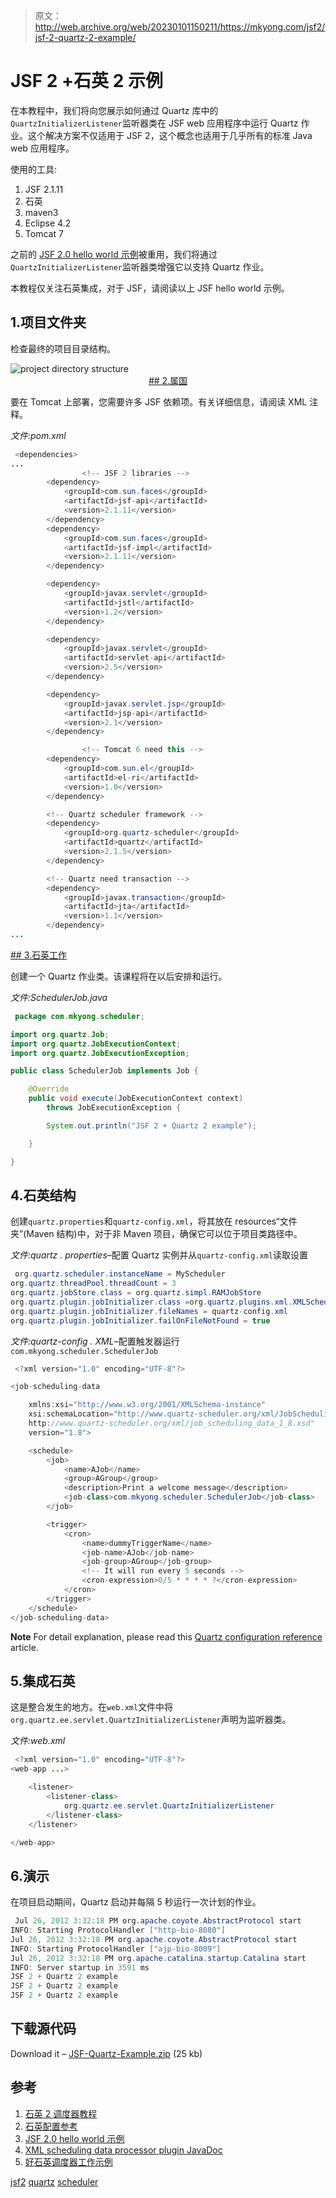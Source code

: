> 原文：<http://web.archive.org/web/20230101150211/https://mkyong.com/jsf2/jsf-2-quartz-2-example/>

# JSF 2 +石英 2 示例

在本教程中，我们将向您展示如何通过 Quartz 库中的`QuartzInitializerListener`监听器类在 JSF web 应用程序中运行 Quartz 作业。这个解决方案不仅适用于 JSF 2，这个概念也适用于几乎所有的标准 Java web 应用程序。

使用的工具:

1.  JSF 2.1.11
2.  石英
3.  maven3
4.  Eclipse 4.2
5.  Tomcat 7

之前的 [JSF 2.0 hello world 示例](http://web.archive.org/web/20190224144312/http://www.mkyong.com/jsf2/jsf-2-0-hello-world-example/)被重用，我们将通过`QuartzInitializerListener`监听器类增强它以支持 Quartz 作业。

本教程仅关注石英集成，对于 JSF，请阅读以上 JSF hello world 示例。

## 1.项目文件夹

检查最终的项目目录结构。

![project directory structure](img/5dde32659ec75ff27625483d2f2b91f2.png "jsf-quartz-project-directory") <ins class="adsbygoogle" style="display:block; text-align:center;" data-ad-format="fluid" data-ad-layout="in-article" data-ad-client="ca-pub-2836379775501347" data-ad-slot="6894224149">## 2.属国

要在 Tomcat 上部署，您需要许多 JSF 依赖项。有关详细信息，请阅读 XML 注释。

*文件:pom.xml*

```java
 <dependencies>
...
                <!-- JSF 2 libraries -->
		<dependency>
			<groupId>com.sun.faces</groupId>
			<artifactId>jsf-api</artifactId>
			<version>2.1.11</version>
		</dependency>
		<dependency>
			<groupId>com.sun.faces</groupId>
			<artifactId>jsf-impl</artifactId>
			<version>2.1.11</version>
		</dependency>

		<dependency>
			<groupId>javax.servlet</groupId>
			<artifactId>jstl</artifactId>
			<version>1.2</version>
		</dependency>

		<dependency>
			<groupId>javax.servlet</groupId>
			<artifactId>servlet-api</artifactId>
			<version>2.5</version>
		</dependency>

		<dependency>
			<groupId>javax.servlet.jsp</groupId>
			<artifactId>jsp-api</artifactId>
			<version>2.1</version>
		</dependency>

                <!-- Tomcat 6 need this -->
		<dependency>
			<groupId>com.sun.el</groupId>
			<artifactId>el-ri</artifactId>
			<version>1.0</version>
		</dependency>

		<!-- Quartz scheduler framework -->
		<dependency>
			<groupId>org.quartz-scheduler</groupId>
			<artifactId>quartz</artifactId>
			<version>2.1.5</version>
		</dependency>

		<!-- Quartz need transaction -->
		<dependency>
			<groupId>javax.transaction</groupId>
			<artifactId>jta</artifactId>
			<version>1.1</version>
		</dependency>
... 
```

 <ins class="adsbygoogle" style="display:block" data-ad-client="ca-pub-2836379775501347" data-ad-slot="8821506761" data-ad-format="auto" data-ad-region="mkyongregion">## 3.石英工作

创建一个 Quartz 作业类。该课程将在以后安排和运行。

*文件:SchedulerJob.java*

```java
 package com.mkyong.scheduler;

import org.quartz.Job;
import org.quartz.JobExecutionContext;
import org.quartz.JobExecutionException;

public class SchedulerJob implements Job {

	@Override
	public void execute(JobExecutionContext context)
		throws JobExecutionException {

		System.out.println("JSF 2 + Quartz 2 example");

	}

} 
```

## 4.石英结构

创建`quartz.properties`和`quartz-config.xml`，将其放在 resources“文件夹”(Maven 结构)中，对于非 Maven 项目，确保它可以位于项目类路径中。

*文件:quartz . properties*–配置 Quartz 实例并从`quartz-config.xml`读取设置

```java
 org.quartz.scheduler.instanceName = MyScheduler
org.quartz.threadPool.threadCount = 3
org.quartz.jobStore.class = org.quartz.simpl.RAMJobStore
org.quartz.plugin.jobInitializer.class =org.quartz.plugins.xml.XMLSchedulingDataProcessorPlugin 
org.quartz.plugin.jobInitializer.fileNames = quartz-config.xml 
org.quartz.plugin.jobInitializer.failOnFileNotFound = true 
```

*文件:quartz-config . XML*–配置触发器运行`com.mkyong.scheduler.SchedulerJob`

```java
 <?xml version="1.0" encoding="UTF-8"?>

<job-scheduling-data

	xmlns:xsi="http://www.w3.org/2001/XMLSchema-instance"
	xsi:schemaLocation="http://www.quartz-scheduler.org/xml/JobSchedulingData 
	http://www.quartz-scheduler.org/xml/job_scheduling_data_1_8.xsd"
	version="1.8">

	<schedule>
		<job>
			<name>AJob</name>
			<group>AGroup</group>
			<description>Print a welcome message</description>
			<job-class>com.mkyong.scheduler.SchedulerJob</job-class>
		</job>

		<trigger>
			<cron>
				<name>dummyTriggerName</name>
				<job-name>AJob</job-name>
				<job-group>AGroup</job-group>
				<!-- It will run every 5 seconds -->
				<cron-expression>0/5 * * * * ?</cron-expression>
			</cron>
		</trigger>
	</schedule>
</job-scheduling-data> 
```

**Note**
For detail explanation, please read this [Quartz configuration reference](http://web.archive.org/web/20190224144312/http://www.quartz-scheduler.org/documentation/quartz-2.1.x/configuration) article.

## 5.集成石英

这是整合发生的地方。在`web.xml`文件中将`org.quartz.ee.servlet.QuartzInitializerListener`声明为监听器类。

*文件:web.xml*

```java
 <?xml version="1.0" encoding="UTF-8"?>
<web-app ...>

	<listener>
		<listener-class>
			org.quartz.ee.servlet.QuartzInitializerListener
		</listener-class>
	</listener>

</web-app> 
```

## 6.演示

在项目启动期间，Quartz 启动并每隔 5 秒运行一次计划的作业。

```java
 Jul 26, 2012 3:32:18 PM org.apache.coyote.AbstractProtocol start
INFO: Starting ProtocolHandler ["http-bio-8080"]
Jul 26, 2012 3:32:18 PM org.apache.coyote.AbstractProtocol start
INFO: Starting ProtocolHandler ["ajp-bio-8009"]
Jul 26, 2012 3:32:18 PM org.apache.catalina.startup.Catalina start
INFO: Server startup in 3591 ms
JSF 2 + Quartz 2 example
JSF 2 + Quartz 2 example
JSF 2 + Quartz 2 example 
```

## 下载源代码

Download it – [JSF-Quartz-Example.zip](http://web.archive.org/web/20190224144312/http://www.mkyong.com/wp-content/uploads/2012/07/JSF-Quartz-Example.zip) (25 kb)

## 参考

1.  [石英 2 调度器教程](http://web.archive.org/web/20190224144312/http://www.mkyong.com/java/quartz-2-scheduler-tutorial/)
2.  [石英配置参考](http://web.archive.org/web/20190224144312/http://www.quartz-scheduler.org/documentation/quartz-2.1.x/configuration)
3.  [JSF 2.0 hello world 示例](http://web.archive.org/web/20190224144312/http://www.mkyong.com/jsf2/jsf-2-0-hello-world-example/)
4.  [XML scheduling data processor plugin JavaDoc](http://web.archive.org/web/20190224144312/http://www.quartz-scheduler.org/api/2.1.0/org/quartz/plugins/xml/XMLSchedulingDataProcessorPlugin.html)
5.  [好石英调度器工作示例](http://web.archive.org/web/20190224144312/http://www.openscope.net/2010/02/05/quartz-scheduled-jobs/)

[jsf2](http://web.archive.org/web/20190224144312/http://www.mkyong.com/tag/jsf2/) [quartz](http://web.archive.org/web/20190224144312/http://www.mkyong.com/tag/quartz/) [scheduler](http://web.archive.org/web/20190224144312/http://www.mkyong.com/tag/scheduler/)







